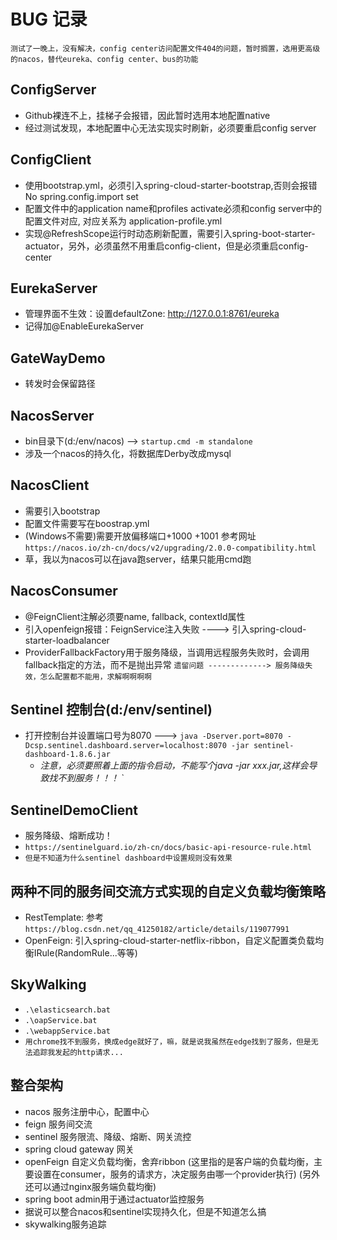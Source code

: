 # BUG 记录

`测试了一晚上，没有解决，config center访问配置文件404的问题，暂时搁置，选用更高级的nacos，替代eureka、config center、bus的功能`

## ConfigServer

- Github裸连不上，挂梯子会报错，因此暂时选用本地配置native
- 经过测试发现，本地配置中心无法实现实时刷新，必须要重启config server

## ConfigClient

- 使用bootstrap.yml，必须引入spring-cloud-starter-bootstrap,否则会报错No spring.config.import set
- 配置文件中的application name和profiles activate必须和config server中的配置文件对应, 对应关系为 application-profile.yml
- 实现@RefreshScope运行时动态刷新配置，需要引入spring-boot-starter-actuator，另外，必须虽然不用重启config-client，但是必须重启config-center

## EurekaServer

- 管理界面不生效：设置defaultZone: http://127.0.0.1:8761/eureka
- 记得加@EnableEurekaServer

## GateWayDemo

- 转发时会保留路径

## NacosServer

- bin目录下(d:/env/nacos) --> `startup.cmd -m standalone`
- 涉及一个nacos的持久化，将数据库Derby改成mysql

## NacosClient

- 需要引入bootstrap
- 配置文件需要写在boostrap.yml
- (Windows不需要)需要开放偏移端口+1000 +1001 参考网址`https://nacos.io/zh-cn/docs/v2/upgrading/2.0.0-compatibility.html`
- 草，我以为nacos可以在java跑server，结果只能用cmd跑

## NacosConsumer

- @FeignClient注解必须要name, fallback, contextId属性
- 引入openfeign报错：FeignService注入失败 ----> 引入spring-cloud-starter-loadbalancer
- ProviderFallbackFactory用于服务降级，当调用远程服务失败时，会调用fallback指定的方法，而不是抛出异常
  `遗留问题 -------------> 服务降级失效，怎么配置都不能用，求解啊啊啊啊`

## Sentinel 控制台(d:/env/sentinel)

- 打开控制台并设置端口号为8070
  ---> `java -Dserver.port=8070 -Dcsp.sentinel.dashboard.server=localhost:8070 -jar sentinel-dashboard-1.8.6.jar`
    - *注意，必须要照着上面的指令启动，不能写个java -jar xxx.jar,这样会导致找不到服务！！！*
      `

## SentinelDemoClient

- 服务降级、熔断成功！
- `https://sentinelguard.io/zh-cn/docs/basic-api-resource-rule.html`
- `但是不知道为什么sentinel dashboard中设置规则没有效果`

## 两种不同的服务间交流方式实现的自定义负载均衡策略

- RestTemplate: 参考 `https://blog.csdn.net/qq_41250182/article/details/119077991`
- OpenFeign: 引入spring-cloud-starter-netflix-ribbon，自定义配置类负载均衡IRule(RandomRule...等等)

## SkyWalking
- `.\elasticsearch.bat`
- `.\oapService.bat`
- `.\webappService.bat`
- `用chrome找不到服务，换成edge就好了，嘛，就是说我虽然在edge找到了服务，但是无法追踪我发起的http请求...`


## 整合架构

- nacos 服务注册中心，配置中心
- feign 服务间交流
- sentinel 服务限流、降级、熔断、网关流控
- spring cloud gateway 网关
- openFeign 自定义负载均衡，舍弃ribbon
  (这里指的是客户端的负载均衡，主要设置在consumer，服务的请求方，决定服务由哪一个provider执行)
  (另外还可以通过nginx服务端负载均衡)
- spring boot admin用于通过actuator监控服务
- 据说可以整合nacos和sentinel实现持久化，但是不知道怎么搞
- skywalking服务追踪

